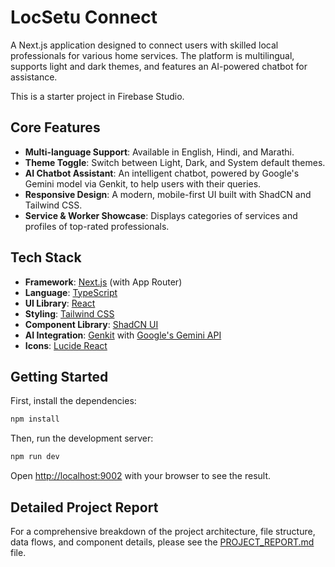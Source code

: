# LocSetu Connect

A Next.js application designed to connect users with skilled local professionals for various home services. The platform is multilingual, supports light and dark themes, and features an AI-powered chatbot for assistance.

This is a starter project in Firebase Studio.

## Core Features

-   **Multi-language Support**: Available in English, Hindi, and Marathi.
-   **Theme Toggle**: Switch between Light, Dark, and System default themes.
-   **AI Chatbot Assistant**: An intelligent chatbot, powered by Google's Gemini model via Genkit, to help users with their queries.
-   **Responsive Design**: A modern, mobile-first UI built with ShadCN and Tailwind CSS.
-   **Service & Worker Showcase**: Displays categories of services and profiles of top-rated professionals.

## Tech Stack

-   **Framework**: [Next.js](https://nextjs.org/) (with App Router)
-   **Language**: [TypeScript](https://www.typescriptlang.org/)
-   **UI Library**: [React](https://reactjs.org/)
-   **Styling**: [Tailwind CSS](https://tailwindcss.com/)
-   **Component Library**: [ShadCN UI](https://ui.shadcn.com/)
-   **AI Integration**: [Genkit](https://firebase.google.com/docs/genkit) with [Google's Gemini API](https://ai.google.dev/)
-   **Icons**: [Lucide React](https://lucide.dev/guide/packages/lucide-react)

## Getting Started

First, install the dependencies:

```bash
npm install
```

Then, run the development server:

```bash
npm run dev
```

Open [http://localhost:9002](http://localhost:9002) with your browser to see the result.

## Detailed Project Report

For a comprehensive breakdown of the project architecture, file structure, data flows, and component details, please see the [PROJECT_REPORT.md](PROJECT_REPORT.md) file.
